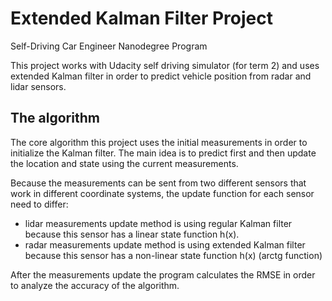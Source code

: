 # Extended Kalman Filter Project
Self-Driving Car Engineer Nanodegree Program

This project works with Udacity self driving simulator (for term 2) and
uses extended Kalman filter in order to predict vehicle position from
radar and lidar sensors.

## The algorithm
The core algorithm this project uses the initial measurements in order to initialize the Kalman filter.
The main idea is to predict first and then update the location and state using the current measurements.

Because the measurements can be sent from two different sensors that work in different coordinate systems,
the update function for each sensor need to differ:
* lidar measurements update method is using regular Kalman filter because this sensor has a linear state function h(x).
* radar measurements update method is using extended Kalman filter because this sensor has a non-linear state function h(x) (arctg function)

After the measurements update the program calculates the RMSE in order to analyze the accuracy of the algorithm.


